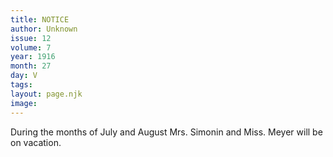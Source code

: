 ```yaml
---
title: NOTICE
author: Unknown
issue: 12
volume: 7
year: 1916
month: 27
day: V
tags:
layout: page.njk
image:
---
```

During the months of July and August Mrs. Simonin and Miss. Meyer will be on vacation.

